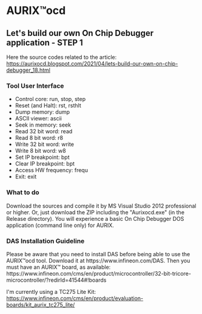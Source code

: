 <h1> AURIX™ocd </h1>

<h2>Let's build our own On Chip Debugger application - STEP 1 </h2>

Here the source codes related to the article: https://aurixocd.blogspot.com/2021/04/lets-build-our-own-on-chip-debugger_18.html

<h3> Tool User Interface </h3>
<ul>
  <li>Control core:         run, stop, step <steps> </li>
  <li>Reset (and Halt):     rst, rsthlt </li>
  <li>Dump memory:          dump <addr> <n_bytes> </li>
  <li>ASCII viewer:         ascii <addr> <n_bytes> </li>
  <li>Seek in memory:       seek <addr> <value> <size> </li>
  <li>Read 32 bit word:     read <addr> </li>
  <li>Read 8 bit word:      r8 <addr> </li>
  <li>Write 32 bit word:    write <addr> <value> </li>
  <li>Write 8 bit word:     w8 <addr> <value> </li>
  <li>Set IP breakpoint:    bpt <addr> </li>
  <li>Clear IP breakpoint:  bpt</li>
  <li>Access HW frequency:  frequ <f_hz></li>
  <li>Exit:                 exit</li>
</ul>

<h3> What to do</h3>

Download the sources and compile it by MS Visual Studio 2012 professional or higher. Or, just download the ZIP including the "Aurixocd.exe" (in the Release directory). You will experience a basic On Chip Debugger DOS application (command line only) for AURIX.

<h3> DAS Installation Guideline </h3>
Please be aware that you need to install DAS before being able to use the AURIX™ocd tool. Download it at https://www.infineon.com/DAS.
Then you must have an AURIX™ board, as available: https://www.infineon.com/cms/en/product/microcontroller/32-bit-tricore-microcontroller/?redirId=41544#!boards

I'm currently using a TC275 Lite Kit: https://www.infineon.com/cms/en/product/evaluation-boards/kit_aurix_tc275_lite/
